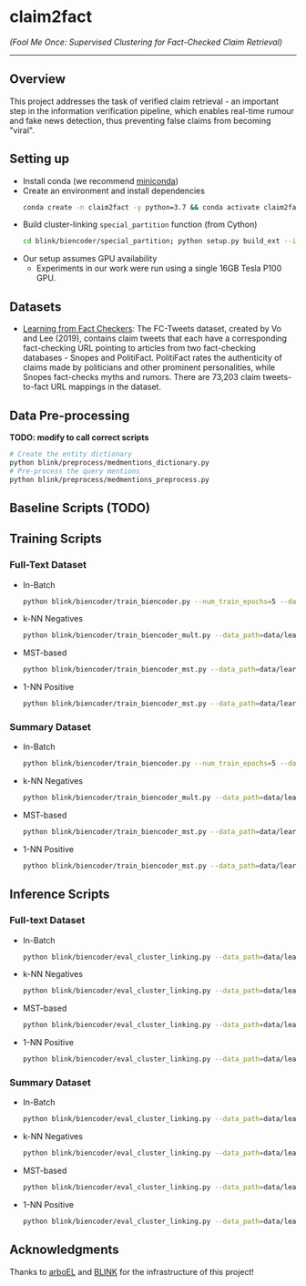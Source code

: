 # claim2fact

_(Fool Me Once: Supervised Clustering for Fact-Checked Claim Retrieval)_

---

## Overview
This project addresses the task of verified claim retrieval - an important step in the information verification pipeline, which enables real-time rumour and fake news detection, thus preventing false claims from becoming "viral".

## Setting up

- Install conda (we recommend 
[miniconda](https://docs.conda.io/en/latest/miniconda.html))
- Create an environment and install dependencies 
    ```bash
    conda create -n claim2fact -y python=3.7 && conda activate claim2fact && pip install -r requirements.txt && conda install cython pytorch==1.4.0 torchvision==0.5.0 cudatoolkit=10.1 -c pytorch
    ```
- Build cluster-linking `special_partition` function (from Cython)
    ```bash
    cd blink/biencoder/special_partition; python setup.py build_ext --inplace
    ```
- Our setup assumes GPU availability
  - Experiments in our work were run using a single 16GB Tesla P100 GPU.

## Datasets

- [Learning from Fact Checkers](https://github.com/nguyenvo09/LearningFromFactCheckers): The FC-Tweets dataset, created by Vo and Lee (2019), contains claim tweets that each have a corresponding fact-checking URL pointing to articles from two fact-checking databases - Snopes and PolitiFact. PolitiFact rates the authenticity of claims made by politicians and other prominent personalities, while Snopes fact-checks myths and rumors. There are 73,203 claim tweets-to-fact URL mappings in the dataset.

## Data Pre-processing

**TODO: modify to call correct scripts**
```bash
# Create the entity dictionary
python blink/preprocess/medmentions_dictionary.py
# Pre-process the query mentions
python blink/preprocess/medmentions_preprocess.py
```

## Baseline Scripts (**TODO**)

## Training Scripts

### Full-Text Dataset

- In-Batch
  ```bash
  python blink/biencoder/train_biencoder.py --num_train_epochs=5 --data_path=data/learnffc/processed --output_path=models/trained/learnffc/in_batch --learning_rate=1e-05 --train_batch_size=128 --gradient_accumulation_steps=8 --eval_batch_size=16 --eval_interval=2000 --lowercase --max_seq_length=512 --max_cand_length=384 --data_parallel
  ```
- k-NN Negatives
  ```bash
  python blink/biencoder/train_biencoder_mult.py --data_path=data/learnffc/processed --pickle_src_path=models/trained/learnffc --output_path=models/trained/learnffc/knn --num_train_epochs=2 --learning_rate=1e-05 --train_batch_size=2 --eval_batch_size=16 --force_exact_search --pos_neg_loss --eval_interval=2000 --lowercase --data_parallel --max_seq_length=512 --max_cand_length=384 --knn=64
  ```
- MST-based
  ```bash
  python blink/biencoder/train_biencoder_mst.py --data_path=data/learnffc/processed --output_path=models/trained/learnffc/arbo --pickle_src_path=models/trained/learnffc --num_train_epochs=5 --learning_rate=1e-05 --train_batch_size=128 --gradient_accumulation_steps=8 --eval_batch_size=8 --force_exact_search --eval_interval=75 --max_seq_length=512 --max_cand_length=384 --lowercase --use_rand_negs --data_parallel
  ```
- 1-NN Positive
  ```bash
  python blink/biencoder/train_biencoder_mst.py --data_path=data/learnffc/processed --output_path=models/trained/learnffc/1nn --pickle_src_path=models/trained/learnffc --num_train_epochs=5 --learning_rate=1e-05 --train_batch_size=128 --gradient_accumulation_steps=8 --eval_batch_size=8 --force_exact_search --eval_interval=75 --max_seq_length=512 --max_cand_length=384 --lowercase --use_rand_negs --gold_arbo_knn=1 --data_parallel
  ```

### Summary Dataset

- In-Batch
  ```bash
  python blink/biencoder/train_biencoder.py --num_train_epochs=5 --data_path=data/learnffc/processed --output_path=models/trained/learnffc/summary/in_batch --learning_rate=1e-05 --train_batch_size=128 --gradient_accumulation_steps=16 --eval_batch_size=8 --eval_interval=2000 --lowercase --max_seq_length=512 --max_cand_length=384 --use_desc_summaries
  ```
- k-NN Negatives
  ```bash
  python blink/biencoder/train_biencoder_mult.py --data_path=data/learnffc/processed --pickle_src_path=models/trained/learnffc/summary --output_path=models/trained/learnffc/summary/knn --num_train_epochs=2 --learning_rate=1e-05 --train_batch_size=2 --eval_batch_size=16 --force_exact_search --pos_neg_loss --eval_interval=2000 --lowercase --data_parallel --max_seq_length=512 --max_cand_length=384 --knn=64 --use_desc_summaries
  ```
- MST-based
  ```bash
  python blink/biencoder/train_biencoder_mst.py --data_path=data/learnffc/processed --output_path=models/trained/learnffc/summary/arbo --pickle_src_path=models/trained/learnffc/summary --num_train_epochs=5 --learning_rate=1e-05 --train_batch_size=128 --gradient_accumulation_steps=8 --eval_batch_size=8 --force_exact_search --eval_interval=75 --max_seq_length=512 --max_cand_length=384 --lowercase --use_rand_negs --data_parallel --use_desc_summaries --save_interval=0
  ```
- 1-NN Positive
  ```bash
  python blink/biencoder/train_biencoder_mst.py --data_path=data/learnffc/processed --output_path=models/trained/learnffc/summary/1nn --pickle_src_path=models/trained/learnffc/summary --num_train_epochs=5 --learning_rate=1e-05 --train_batch_size=128 --gradient_accumulation_steps=8 --eval_batch_size=8 --force_exact_search --eval_interval=75 --max_seq_length=512 --max_cand_length=384 --lowercase --use_rand_negs --gold_arbo_knn=1 --data_parallel --use_desc_summaries --save_interval=0
  ```

## Inference Scripts

### Full-text Dataset

- In-Batch
  ```bash
  python blink/biencoder/eval_cluster_linking.py --data_path=data/learnffc/processed --output_path=models/trained/learnffc/in_batch/eval --pickle_src_path=models/trained/learnffc --path_to_model=models/trained/learnffc/in_batch/pytorch_model.bin --lowercase --recall_k=64 --data_parallel --force_exact_search --max_seq_length=512 --max_cand_length=384 --embed_batch_size=256 --data_parallel
  ```
- k-NN Negatives
  ```bash
  python blink/biencoder/eval_cluster_linking.py --data_path=data/learnffc/processed --output_path=models/trained/learnffc/knn/eval --pickle_src_path=models/trained/learnffc --path_to_model=models/trained/learnffc/knn/pytorch_model.bin --lowercase --recall_k=64 --force_exact_search --data_parallel --max_seq_length=512 --max_cand_length=384 --embed_batch_size=256
  ```
- MST-based
  ```bash
  python blink/biencoder/eval_cluster_linking.py --data_path=data/learnffc/processed --output_path=models/trained/learnffc/arbo/eval --pickle_src_path=models/trained/learnffc --path_to_model=models/trained/learnffc/arbo/pytorch_model.bin --lowercase --recall_k=64 --max_seq_length=512 --max_cand_length=384 --embed_batch_size=256 --force_exact_search --data_parallel
  ```
- 1-NN Positive
  ```bash
  python blink/biencoder/eval_cluster_linking.py --data_path=data/learnffc/processed --output_path=models/trained/learnffc/1nn/eval --pickle_src_path=models/trained/learnffc --path_to_model=models/trained/learnffc/1nn/pytorch_model.bin --lowercase --recall_k=64 --max_seq_length=512 --max_cand_length=384 --embed_batch_size=256 --force_exact_search --data_parallel
  ```
### Summary Dataset

- In-Batch
  ```bash
  python blink/biencoder/eval_cluster_linking.py --data_path=data/learnffc/processed --output_path=models/trained/learnffc/summary/in_batch/eval --pickle_src_path=models/trained/learnffc/summary --path_to_model=models/trained/learnffc/summary/in_batch/pytorch_model.bin --lowercase --recall_k=64 --data_parallel --force_exact_search --max_seq_length=512 --max_cand_length=384 --embed_batch_size=256 --use_desc_summaries
  ```
- k-NN Negatives
  ```bash
  python blink/biencoder/eval_cluster_linking.py --data_path=data/learnffc/processed --output_path=models/trained/learnffc/summary/knn/eval --pickle_src_path=models/trained/learnffc/summary --path_to_model=models/trained/learnffc/summary/knn/pytorch_model.bin --lowercase --recall_k=64 --force_exact_search --data_parallel --max_seq_length=512 --max_cand_length=384 --embed_batch_size=256 --use_desc_summaries
  ```
- MST-based
  ```bash
  python blink/biencoder/eval_cluster_linking.py --data_path=data/learnffc/processed --output_path=models/trained/learnffc/summary/arbo/eval --pickle_src_path=models/trained/learnffc/summary --path_to_model=models/trained/learnffc/summary/arbo/pytorch_model.bin --lowercase --recall_k=64 --max_seq_length=512 --max_cand_length=384 --embed_batch_size=256 --force_exact_search --data_parallel --use_desc_summaries
  ```
- 1-NN Positive
  ```bash
  python blink/biencoder/eval_cluster_linking.py --data_path=data/learnffc/processed --output_path=models/trained/learnffc/summary/1nn/eval --pickle_src_path=models/trained/learnffc/summary --path_to_model=models/trained/learnffc/summary/1nn/pytorch_model.bin --lowercase --recall_k=64 --max_seq_length=512 --max_cand_length=384 --embed_batch_size=256 --force_exact_search --data_parallel --use_desc_summaries
  ```
## Acknowledgments

Thanks to [arboEL](https://github.com/dhdhagar/arboEL) and [BLINK](https://github.com/facebookresearch/BLINK) for the infrastructure of this project!
